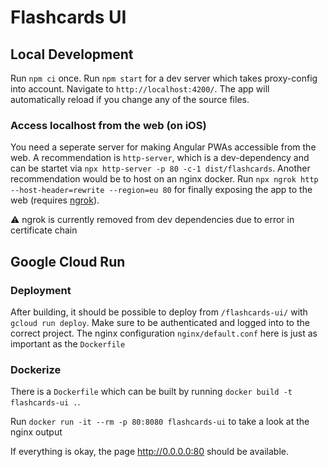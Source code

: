 # Flashcards UI

## Local Development

Run `npm ci` once. 
Run `npm start` for a dev server which takes proxy-config into account. 
Navigate to `http://localhost:4200/`. 
The app will automatically reload if you change any of the source files.

### Access localhost from the web (on iOS)

You need a seperate server for making Angular PWAs accessible from the web.
A recommendation is `http-server`, which is a dev-dependency and can be startet via `npx http-server -p 80 -c-1 dist/flashcards`.
Another recommendation would be to host on an nginx docker.
Run `npx ngrok http --host-header=rewrite --region=eu 80` for finally exposing the app to the web (requires [ngrok](https://ngrok.com)).

⚠ ngrok is currently removed from dev dependencies due to error in certificate chain

## Google Cloud Run

### Deployment

After building, it should be possible to deploy from `/flashcards-ui/` with `gcloud run deploy`.
Make sure to be authenticated and logged into to the correct project.
The nginx configuration `nginx/default.conf` here is just as important as the `Dockerfile`

### Dockerize

There is a `Dockerfile` which can be built by running `docker build -t flashcards-ui .`.

Run `docker run -it --rm -p 80:8080 flashcards-ui` to take a look at the nginx output

If everything is okay, the page http://0.0.0.0:80 should be available.